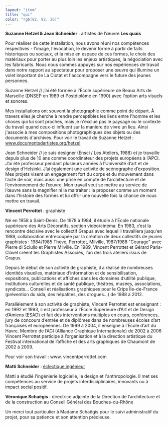 ```yaml
---
layout: "item"
title: "qui"
color: "rgb(82, 82, 26)"
---
```


**Suzanne Hetzel & Jean Schneider** : artistes de l’œuvre **Les quais**

Pour réaliser de cette installation, nous avons réuni nos compétences respectives - l'image, l'évocation, le devenir forme à partir de faits historiques ou sociaux, et la mise en espace de ces formes, le choix des matériaux pour porter au plus loin les enjeux artistiques, la négociation avec les fabricants. Nous nous sommes appuyés sur nos expériences de travail dans notre rapport au spectateur pour proposer une œuvre qui illumine un volet important de La Ciotat et l'accompagne vers le future des jeunes personnes.

Suzanne Hetzel // j’ai été formée à l’École supérieure de Beaux Arts de Marseille (DNSEP en 1989 et Postdiplôme en 1990) avec l’option arts visuels et sonores.

Mes installations ont souvent la photographie comme point de départ. À travers elles je cherche à rendre perceptibles les liens entre l'homme et les choses qui lui sont proches, mais je n'exclue pas le paysage ou le contexte du travail quand ceux-ci influent sur la manière de vivre un lieu. Ainsi j'associe à mes compositions photographiques des objets ou des documents d'archives.
Pour voir le travail de Suzanne Hetzel : www.documentsdartistes.org/hetzel

Jean Schneider // je suis designer (Ensci / Les Ateliers, 1988) et je travaille depuis plus de 10 ans comme coordinateur des projets européens à l’APCI.
J’ai été professeur pendant plusieurs années à l’Université d’art et de design d’Helsinki.
J’ai également une activité de scénographe d’exposition. Mes projets visent un engagement fort du corps et du mouvement dans l’acte de voir, mais aussi une prise en compte de l’architecture et de l’environnement de l’œuvre. Mon travail veut se mettre au service de l’œuvre sans la magnifier ni la maltraiter : la proposer comme un moment dans l’histoire des formes et lui offrir une nouvelle fois la chance de nous mettre en travail.

**Vincent Perrottet** : graphiste

Né en 1958 à Saint-Denis. De 1978 à 1984, il étudie à l'École nationale supérieure  des Arts Décoratifs, section vidéo/cinéma.
En 1983, c’est la rencontre décisive avec le collectif Grapus avec lequel il travaillera jusqu'en 1989, collaboration entrecoupée par la création de deux collectifs de jeunes graphistes : 1984/1985 Thève, Perrottet, Milville, 1987/1988 "Courage" avec Pierre di Sciullo et Pierre Milville.
En 1989, Vincent Perrottet et Gérard Paris-Clavel créent les Graphistes Associés, l’un des trois ateliers issus de Grapus.

Depuis le début de son activité de graphiste, il a réalisé de nombreuses identités visuelles, matériaux d’information et de sensibilisation, expositions, publications et affiches dans les domaines d’utilité publique, institutions culturelles et de santé publique, théâtres, musées, associations, syndicats... Conseil et réalisations graphiques pour le Crips Île-de-France (prévention du sida, des hépatites, des drogues...) de 1988 à 2012.

Parallèlement à son activité de graphiste, Vincent Perrottet est enseignant :
en 1992 et 1993, il est professeur à l’École Supérieure d’Art et de Design d’Amiens (ESAD) et fait des interventions multiples en cours, conférences, jury de concours d’entrée et de diplômes dans de nombreuses écoles d’art françaises et européennes.
De 1999 à 2004, il enseigne à l’École d’art du Havre.
Membre de l’AGI (Alliance Graphique Internationale) de 2002 à 2006
Vincent Perrottet participe à l’organisation et à la direction artistique du Festival international de l’affiche et des arts graphiques de Chaumont de 2002 à 2009.

Pour voir son travail : www. vincentperrottet.com


**Matti Schneider** : [éclectique ingénieur](http://mattischneider.fr)

Matti a étudié l'ingénierie logicielle, le design et l'anthropologie. Il met ses compétences au service de projets interdisciplinaires, innovants ou à impact social positif.


**Véronique Schaëgis** : directrice adjointe de la Direction de l’architecture et de la construction au Conseil Général des Bouches-du-Rhône

Un merci tout particulier à Madame Schaëgis pour le suivi administratif du projet, pour sa patience et son attention précieuse.
